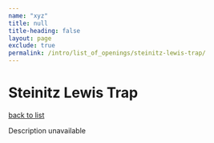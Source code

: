 ```yaml
---
name: "xyz"
title: null
title-heading: false
layout: page
exclude: true
permalink: /intro/list_of_openings/steinitz-lewis-trap/
---
```


# Steinitz Lewis Trap

[back to list](../../list_of_openings)

Description unavailable